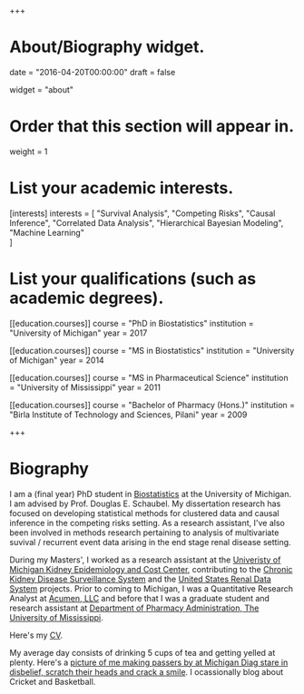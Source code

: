 +++
# About/Biography widget.

date = "2016-04-20T00:00:00"
draft = false

widget = "about"

# Order that this section will appear in.
weight = 1

# List your academic interests.
[interests]
  interests = [
    "Survival Analysis",
    "Competing Risks",
    "Causal Inference",
    "Correlated Data Analysis",
    "Hierarchical Bayesian Modeling",
    "Machine Learning"  
    ]

# List your qualifications (such as academic degrees).
[[education.courses]]
  course = "PhD in Biostatistics"
  institution = "University of Michigan"
  year = 2017

[[education.courses]]
  course = "MS in Biostatistics"
  institution = "University of Michigan"
  year = 2014

[[education.courses]]
  course = "MS in Pharmaceutical Science"
  institution = "University of Mississippi"
  year = 2011
  
[[education.courses]]
  course = "Bachelor of Pharmacy (Hons.)"
  institution = "Birla Institute of Technology and Sciences, Pilani"
  year = 2009
 
+++

# Biography

I am a (final year) PhD student in [Biostatistics](https://sph.umich.edu/biostat/) at the University of Michigan. I am advised by Prof. Douglas E. Schaubel. My dissertation research has focused on developing statistical methods for clustered data and causal inference in the competing risks setting. As a research assistant, I've also been involved in methods research pertaining to analysis of multivariate suvival / recurrent event data arising in the end stage renal disease setting. 

During my Masters', I worked as a research assistant at the [Univeristy of Michigan Kidney Epidemiology and Cost Center](https://kecc.sph.umich.edu/), contributing to the [Chronic Kidney Disease Surveillance System](https://nccd.cdc.gov/ckd/) and the [United States Renal Data System](https://www.usrds.org/) projects. Prior to coming to Michigan, I was a Quantitative Research Analyst at [Acumen, LLC](http://www.acumenllc.com/) and before that I was a graduate student and research assistant at [Department of Pharmacy Administration, The University of Mississippi](https://pharmacy.olemiss.edu/phad/).

Here's my [CV](/pdf/SaiDharmarajan_CVI.pdf).

My average day consists of drinking 5 cups of tea and getting yelled at plenty. Here's a [picture of me making passers by at Michigan Diag stare in disbelief, scratch their heads and crack a smile](https://www.instagram.com/p/BVQpcC0hq0D/?taken-by=fullmetaljokers). I ocassionally blog about Cricket and Basketball.
